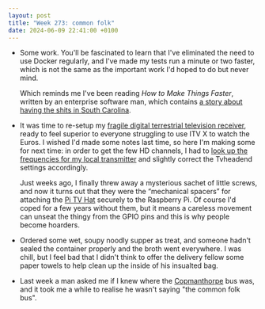 ```yaml
---
layout: post
title: "Week 273: common folk"
date: 2024-06-09 22:41:00 +0100
---
```


- Some work. 
  You'll be fascinated to learn that I've eliminated the need to use Docker regularly, and I've made my tests run a minute or two faster,
  which is not the same as the important work I'd hoped to do but never mind.

  Which reminds me I've been reading <i>How to Make Things Faster</i>, written by an enterprise software man, which contains [a story about having the shits in South Carolina](https://www.oreilly.com/library/view/how-to-make/9781098147051/ch51.html).

- It was time to re-setup my [fragile digital terrestrial television receiver](/2022/11/week-193),
  ready to feel superior to everyone struggling to use ITV X to watch the Euros.
  I wished I'd made some notes last time, so here I'm making some for next time: in order to get the few HD channels, I had to [look up the frequencies for my local transmitter](https://ukfree.tv/transmitters/tv/Tacolneston) and slightly correct the Tvheadend settings accordingly.

  Just weeks ago, I finally threw away a mysterious sachet of little screws, and now it turns out that they were the “mechanical spacers” for attaching the [Pi TV Hat](https://www.amazon.co.uk/Melopero-Raspberry-DVB-TV-uHAT/dp/B07JKH36VR?tag=joshgood-21) securely to the Raspberry Pi. Of course I'd coped for a few years without them, but it means a careless movement can unseat the thingy from the GPIO pins and this is why people become hoarders.

- Ordered some wet, soupy noodly supper as treat, and someone hadn't sealed the container properly and the broth went everywhere. I was chill, but I feel bad that I didn't think to offer the delivery fellow some paper towels to help clean up the inside of his insualted bag.

- Last week a man asked me if I knew where the [Copmanthorpe](https://bustimes.org/localities/copmanthorpe) bus was, and it took me a while to realise he wasn't saying "the common folk bus".
